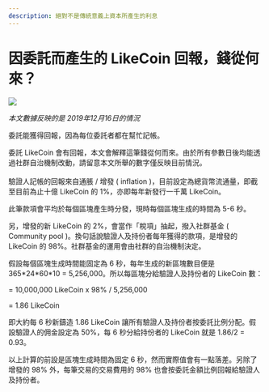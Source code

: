 ```yaml
---
description: 絕對不是傳統意義上資本所產生的利息
---
```


# 因委託而產生的 LikeCoin 回報，錢從何來？

![](../../.gitbook/assets/likecoin_postlist\_1216.png)

_本文數據反映的是 2019年12月16日的情況_

委託能獲得回報，因為每位委託者都在幫忙記帳。

委託 LikeCoin 會有回報，本文會解釋這筆錢從何而來。由於所有參數日後均能透過社群自治機制改動，請留意本文所舉的數字僅反映目前情況。\
\
驗證人記帳的回報來自通脹 / 增發 ( inflation )，目前設定為總貨幣流通量，即截至目前為止十億 LikeCoin 的 1%，亦即每年新發行一千萬 LikeCoin。

此筆款項會平均於每個區塊產生時分發，現時每個區塊生成的時間為 5-6 秒。

另，增發的新 LikeCoin 的 2%，會當作「稅項」抽起，撥入社群基金 ( Community pool )。換句話說驗證人及持份者每年獲得的款項，是增發的 LikeCoin 的 98%。社群基金的運用會由社群的自治機制決定。

假設每個區塊生成時間能固定為 6 秒，每年生成的新區塊數目便是 365\*24\*60\*10 = 5,256,000。所以每區塊分給驗證人及持份者的 LikeCoin 數：

\= 10,000,000 LikeCoin x 98% / 5,256,000

\= 1.86 LikeCoin

即大約每 6 秒新鑄造 1.86 LikeCoin 讓所有驗證人及持份者按委託比例分配。假設驗證人的佣金設定為 50%，每 6 秒分給持份者的 LikeCoin 就是 1.86/2 = 0.93。

以上計算的前設是區塊生成時間為固定 6 秒，然而實際值會有一點落差。另除了增發的 98% 外，每筆交易的交易費用的 98% 也會按委託金額比例回報給驗證人及持份者。
